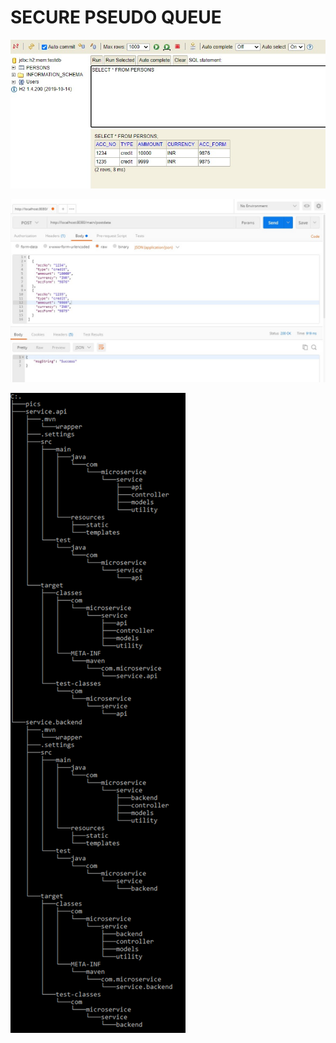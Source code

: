 # SECURE PSEUDO QUEUE

![image](https://github.com/ayertdatta/pseudo_queue/blob/master/pics/h2_database.jpeg)

![image](https://github.com/ayertdatta/pseudo_queue/blob/master/pics/postman.jpeg)

![image](https://github.com/ayertdatta/pseudo_queue/blob/master/pics/tree_project.png)
